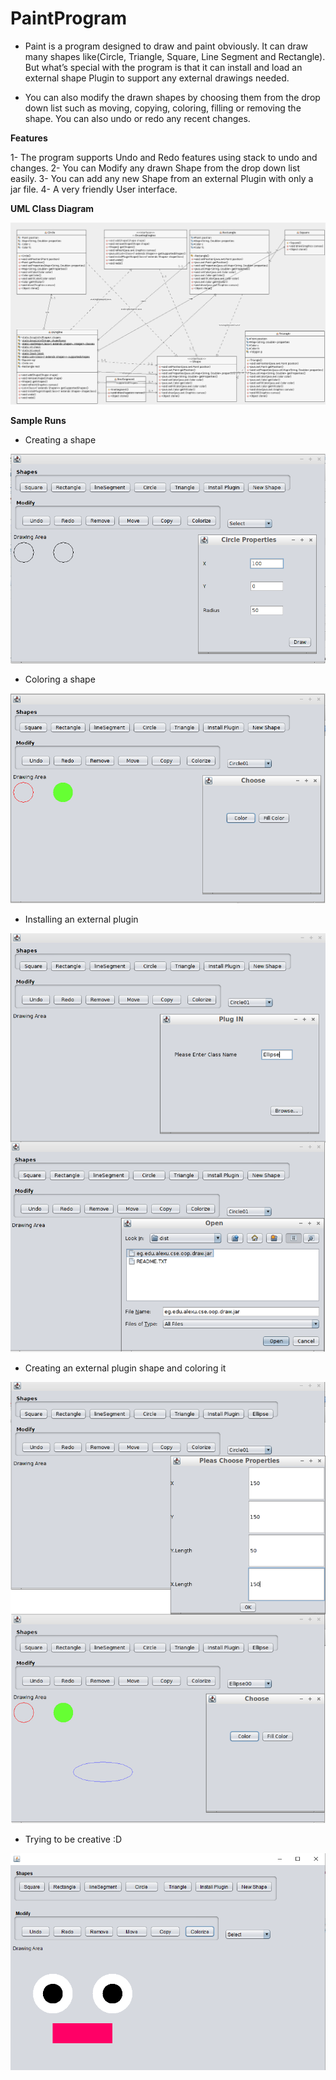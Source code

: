 # PaintProgram
- Paint is a program designed to draw and paint obviously. It can draw many shapes like(Circle, Triangle, Square, Line Segment and Rectangle). But what’s special with the program is that it can install and load an external shape Plugin to support any external drawings needed.

- You can also modify the drawn shapes by choosing them from the drop down list such as moving, copying, coloring, filling or removing the shape. You can also undo or redo any recent changes.

**Features**

1- The program supports Undo and Redo features using stack to undo and changes.
2- You can Modify any drawn Shape from the drop down list easily.
3- You can add any new Shape from an external Plugin with only a jar file.
4- A very friendly User interface.

**UML Class Diagram**

![](classDia.png)

**Sample Runs**

- Creating a shape

![](shape.png)

- Coloring a shape

![](color.png)

- Installing an external plugin

![](install.png)

- Creating an external plugin shape and coloring it

![](ext.png)

- Trying to be creative :D

![](creative.PNG)
